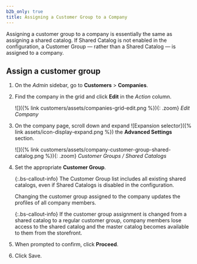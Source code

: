 ```yaml
---
b2b_only: true
title: Assigning a Customer Group to a Company
---
```


Assigning a customer group to a company is essentially the same as assigning a shared catalog. If Shared Catalog is not enabled in the configuration, a Customer Group — rather than a Shared Catalog — is assigned to a company.

## Assign a customer group

1. On the _Admin_ sidebar, go to **Customers** > **Companies**.

1. Find the company in the grid and click **Edit** in the _Action_ column.

   ![]({% link customers/assets/companies-grid-edit.png %}){: .zoom}
   _Edit Company_

1. On the company page, scroll down and expand ![Expansion selector]({% link assets/icon-display-expand.png %}) the **Advanced Settings** section.

   ![]({% link customers/assets/company-customer-group-shared-catalog.png %}){: .zoom}
   _Customer Groups / Shared Catalogs_

1. Set the appropriate **Customer Group**.

   {:.bs-callout-info}
   The Customer Group list includes all existing shared catalogs, even if Shared Catalogs is disabled in the configuration.

   Changing the customer group assigned to the company updates the profiles of all company members.

   {:.bs-callout-info}
   If the customer group assignment is changed from a shared catalog to a regular customer group, company members lose access to the shared catalog and the master catalog becomes available to them from the storefront.

1. When prompted to confirm, click **Proceed**.

1. Click <span class="btn">Save</span>.
